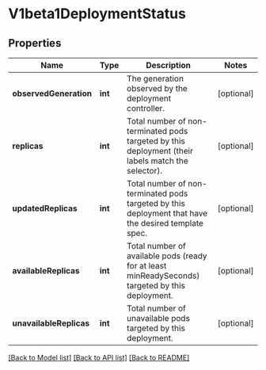 # V1beta1DeploymentStatus

## Properties
Name | Type | Description | Notes
------------ | ------------- | ------------- | -------------
**observedGeneration** | **int** | The generation observed by the deployment controller. | [optional] 
**replicas** | **int** | Total number of non-terminated pods targeted by this deployment (their labels match the selector). | [optional] 
**updatedReplicas** | **int** | Total number of non-terminated pods targeted by this deployment that have the desired template spec. | [optional] 
**availableReplicas** | **int** | Total number of available pods (ready for at least minReadySeconds) targeted by this deployment. | [optional] 
**unavailableReplicas** | **int** | Total number of unavailable pods targeted by this deployment. | [optional] 

[[Back to Model list]](../README.md#documentation-for-models) [[Back to API list]](../README.md#documentation-for-api-endpoints) [[Back to README]](../README.md)


